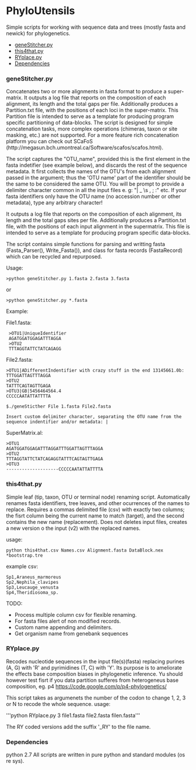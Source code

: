 # PhyloUtensils
Simple scripts for working with sequence data and trees (mostly fasta and newick) for phylogenetics. 
<ul>
	<li><a href = '#1'>geneStitcher.py</a></li>
	<li><a href = '#2'>this4that.py</a></li>
	<li><a href = '#3'>RYplace.py<a></li>
	<li><a href = '#4'>Dependencies</a></li>
</ul>

<h3><a name ='1'>geneStitcher.py</a></h3>
Concatenates two or more alignments in fasta format to produce a super-matrix. It outputs a log file that reports on the composition of each alignment, its length and the total gaps per file. Additionally produces a Partition.txt file, with the positions of each loci in the super-matrix. This Partition file is intended to serve as a template for producing program specific partitioning of data-blocks. The script is designed for simple concatenation tasks, more complex operations (chimeras, taxon or site masking, etc.) are not supported. For a more feature rich concatenation platform you can check out SCaFoS (http://megasun.bch.umontreal.ca/Software/scafos/scafos.html).

The script captures the "OTU_name", provided this is the first element in the fasta indetifier (see example below), and discards the rest of the sequence metadata. It first collects the names of the OTU's from each alignment passed in the argument; thus the 'OTU name' part of the identifier should be the same to be considered the same OTU. You will be prompt to provide a delimiter character common in all the input files e. g: "| _  \s , ; :" etc. If your fasta identifiers only have the OTU name (no accession number or other metadata), type any arbitrary character!

It outputs a log file that reports on the composition of each alignment, its length and the total gaps sites per file. Additionally produces a Partition.txt file, with the positions of each input alignment in the supermatrix. This file is intended to serve as a template for producing program specific data-blocks.

The script contains simple functions for parsing and writting fasta (Fasta_Parser(), Write_Fasta()), and class for fasta records (FastaRecord) which can be recycled and repurposed.

Usage:

```>python geneStitcher.py 1.fasta 2.fasta 3.fasta```

or

```>python geneStitcher.py *.fasta```

Example:

File1.fasta:
	 
	 >OTU1|UniqueIdentifier
	 AGATGGATGGAGATTTAGGA
	 >OTU2
	 TTTAGGTATTCTATCAGAGG

File2.fasta:

	>OTU1|ADifferentIndentifier with crazy stuff in the end 13145661.0b:
	TTTGGATTAGTTTAGGA
	>OTU2
	TATTTCAGTAGTTGAGA
	>OTU3|GB|5456464564.4
	CCCCCAATATTATTTTA

```
$./geneSticther File 1.fasta File2.fasta

Insert custom delimiter character, separating the OTU name from the sequence indentifier and/or metadata: |
```
SuperMatrix.al:

	>OTU1	
	AGATGGATGGAGATTTAGGATTTGGATTAGTTTAGGA
	>OTU2
	TTTAGGTATTCTATCAGAGGTATTTCAGTAGTTGAGA
	>OTU3
	--------------------CCCCCAATATTATTTTA

<h3><a name = '2'>this4that.py</a></h3>

Simple leaf (tip, taxon, OTU or terminal node) renaming script. Automatically renames fasta identifiers, tree leaves, and other ocurrences of the names to replace. Requires a commas delimited file (csv) with exactly two columns; the fisrt column being the current name to match (target), and the second contains the new name (replacement). Does not deletes input files, creates a new version o the input (v2) with the replaced names.

usage: 

```python this4that.csv Names.csv Alignment.fasta DataBlock.nex *bootstrap.tre ```


example csv:
```	
Sp1,Araneus_marmoreus
Sp2,Nephila_clavipes
Sp3,Leucauge_venusta
Sp4,Theridiosoma_sp.
```

TODO:
* Process multiple column csv for flexible renaming.
* For fasta files alert of non modified records.
* Custom name appending and delimiters.
* Get organism name from genebank sequences


<h3><a name='3'>RYplace.py</a></h3>

Recodes nucleotide sequences in the input file(s)(fasta) replacing  purines (A, G) with 'R' and  pyrimidines (T, C) with 'Y'. Its purpose is to ameliorate the effects base composition biases in phylogenetic inference. Yu should however test fisrt if you data partition sufferes from heterogeneus base composition,  eg. p4 https://code.google.com/p/p4-phylogenetics/

This script takes as argumenets the number of the codon to change 1, 2, 3 or N to recode the whole sequence.
usage:

'''python RYplace.py 3 file1.fasta file2.fasta filen.fasta'''

The RY coded versions add the suffix '_RY' to the file name.

<h3><a name = '4'>Dependencies<a></h3>
python 2.7	All scripts are written in pure python and standard modules (os re sys).
